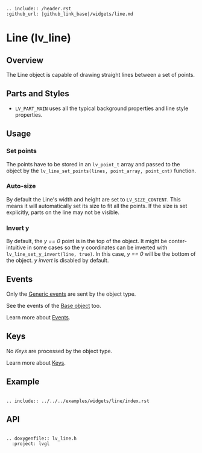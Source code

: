 ```eval_rst
.. include:: /header.rst 
:github_url: |github_link_base|/widgets/line.md
```
# Line (lv_line)

## Overview
The Line object is capable of drawing straight lines between a set of points.

## Parts and Styles
- `LV_PART_MAIN` uses all the typical background properties and line style properties.

## Usage

### Set points 
The points have to be stored in an `lv_point_t` array and passed to the object by the `lv_line_set_points(lines, point_array, point_cnt)` function. 

### Auto-size
By default the Line's width and height are set to `LV_SIZE_CONTENT`. This means it will automatically set its size to fit all the points. If the size is set explicitly, parts on the line may not be visible.

### Invert y
By default, the *y == 0* point is in the top of the object. It might be conter-intuitive in some cases so the y coordinates can be inverted with `lv_line_set_y_invert(line, true)`. In this case,  *y == 0* will be the bottom of the object. 
*y invert* is disabled by default.

## Events
Only the [Generic events](../overview/event.html#generic-events) are sent by the object type.

See the events of the [Base object](/widgets/obj) too.

Learn more about [Events](/overview/event).

## Keys
No *Keys* are processed by the object type.

Learn more about [Keys](/overview/indev).

## Example

```eval_rst

.. include:: ../../../examples/widgets/line/index.rst

```

## API 

```eval_rst

.. doxygenfile:: lv_line.h
  :project: lvgl
        
```
